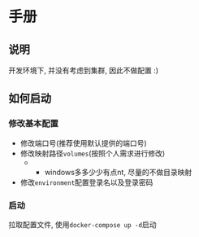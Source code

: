 # 手册

## 说明

开发环境下, 并没有考虑到集群, 因此不做配置 :)

## 如何启动

### 修改基本配置

- 修改端口号(推荐使用默认提供的端口号)
- 修改映射路径`volumes`(按照个人需求进行修改)
  -   - windows多多少少有点nt, 尽量的不做目录映射
- 修改`environment`配置登录名以及登录密码

### 启动

拉取配置文件, 使用`docker-compose up -d`启动